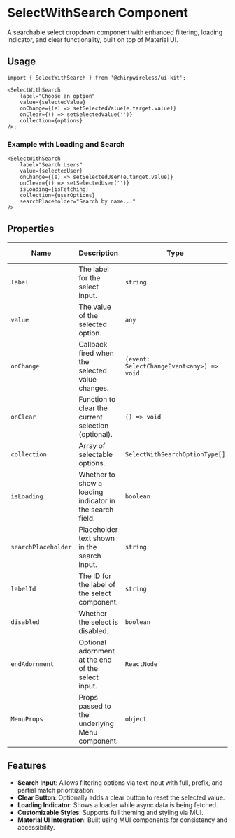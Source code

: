 # SelectWithSearch Component

A searchable select dropdown component with enhanced filtering, loading indicator, and clear functionality, built on top of Material UI.

## Usage

```tsx
import { SelectWithSearch } from '@chirpwireless/ui-kit';

<SelectWithSearch
    label="Choose an option"
    value={selectedValue}
    onChange={(e) => setSelectedValue(e.target.value)}
    onClear={() => setSelectedValue('')}
    collection={options}
/>;
```

### Example with Loading and Search

```tsx
<SelectWithSearch
    label="Search Users"
    value={selectedUser}
    onChange={(e) => setSelectedUser(e.target.value)}
    onClear={() => setSelectedUser('')}
    isLoading={isFetching}
    collection={userOptions}
    searchPlaceholder="Search by name..."
/>
```

## Properties

| Name                | Description                                              | Type                                      | Default Value |
| ------------------- | -------------------------------------------------------- | ----------------------------------------- | ------------- |
| `label`             | The label for the select input.                          | `string`                                  | -             |
| `value`             | The value of the selected option.                        | `any`                                     | -             |
| `onChange`          | Callback fired when the selected value changes.          | `(event: SelectChangeEvent<any>) => void` | -             |
| `onClear`           | Function to clear the current selection (optional).      | `() => void`                              | -             |
| `collection`        | Array of selectable options.                             | `SelectWithSearchOptionType[]`            | -             |
| `isLoading`         | Whether to show a loading indicator in the search field. | `boolean`                                 | `false`       |
| `searchPlaceholder` | Placeholder text shown in the search input.              | `string`                                  | -             |
| `labelId`           | The ID for the label of the select component.            | `string`                                  | -             |
| `disabled`          | Whether the select is disabled.                          | `boolean`                                 | `false`       |
| `endAdornment`      | Optional adornment at the end of the select input.       | `ReactNode`                               | -             |
| `MenuProps`         | Props passed to the underlying Menu component.           | `object`                                  | -             |

## Features

- **Search Input**: Allows filtering options via text input with full, prefix, and partial match prioritization.
- **Clear Button**: Optionally adds a clear button to reset the selected value.
- **Loading Indicator**: Shows a loader while async data is being fetched.
- **Customizable Styles**: Supports full theming and styling via MUI.
- **Material UI Integration**: Built using MUI components for consistency and accessibility.
